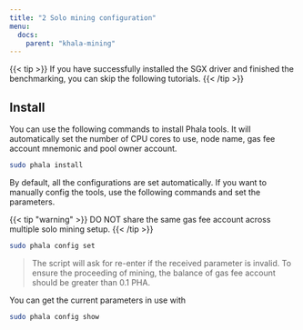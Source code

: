 ```yaml
---
title: "2 Solo mining configuration"
menu:
  docs:
    parent: "khala-mining"
---
```


{{< tip >}}
If you have successfully installed the SGX driver and finished the benchmarking, you can skip the following tutorials.
{{< /tip >}}

## Install

You can use the following commands to install Phala tools. It will automatically set the number of CPU cores to use, node name, gas fee account mnemonic and pool owner account.

```bash
sudo phala install
```

By default, all the configurations are set automatically. If you want to manually config the tools, use the following commands and set the parameters.

{{< tip "warning" >}}
DO NOT share the same gas fee account across multiple solo mining setup.
{{< /tip >}}

```bash
sudo phala config set
```

> The script will ask for re-enter if the received parameter is invalid.
> To ensure the proceeding of mining, the balance of gas fee account should be greater than 0.1 PHA.

You can get the current parameters in use with

```bash
sudo phala config show
```
